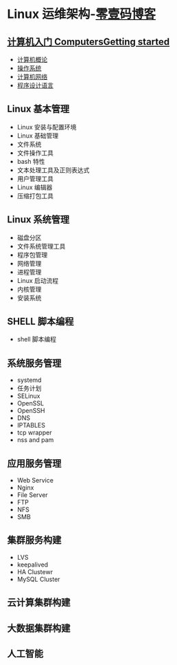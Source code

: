 # Linux 运维架构-[零壹码博客](https://lingyima.com)
## [计算机入门 ComputersGetting started](./computerGetting-started/)
- [计算机概论](./computerGetting-started/computer-concepts/)
- [操作系统](./computerGetting-started/operating-system/)
- [计算机网络](./computerGetting-started/computer-network/)
- [程序设计语言](./computerGetting-started/programming-language/)

## Linux 基本管理
- Linux 安装与配置环境
- Linux 基础管理
- 文件系统
- 文件操作工具
- bash 特性
- 文本处理工具及正则表达式
- 用户管理工具
- Linux 编辑器
- 压缩打包工具

## Linux 系统管理
- 磁盘分区
- 文件系统管理工具
- 程序包管理
- 网络管理
- 进程管理
- Linux 启动流程
- 内核管理
- 安装系统

## SHELL 脚本编程
- shell 脚本编程

## 系统服务管理
- systemd
- 任务计划
- SELinux
- OpenSSL
- OpenSSH
- DNS
- IPTABLES
- tcp wrapper
- nss and pam

## 应用服务管理
- Web Service
- Nginx
- File Server
- FTP 
- NFS
- SMB

## 集群服务构建
- LVS
- keepalived
- HA Clustewr
- MySQL Cluster

## 云计算集群构建

## 大数据集群构建

## 人工智能